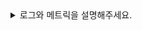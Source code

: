 <details>
<summary> 
로그와 메트릭을 설명해주세요.
</summary>

🔗 질문 링크: [로그와 메트릭을 설명해주세요.](https://www.maeil-mail.kr/question/66)

✅ 답변 내용:
<pre>
  로그는 서버 상의 crud와 같이 요청과 응답의 흐름을 기록하는 것을 로그라고 하고요
  메트릭은 전체적인 성능과 같은 지표를 기록하는 데 있어 두 가지 차이가 있습니다.
  그래서 로그 같은 경우는 서버 상에서 일어날 수 있는 에러, 요청 흐름, 어떤 데이터인지에 대한
  흐름과 같은 '로그를 남긴다' 라고 하고요
  메트릭은 TPS나 그런 성능, 자원 등의 요청들을 .. 요청들에 대한 자원을 ..?
  회사 측은 메트릭을 같은 정보를 수집해 더 나은 서비스로 나아갈 수 있는 기반이 되도록 하는 것으로 알고 있습니다.
</pre>

💡 꼬리 질문1: 로그와 메트릭을 수집해 보신 적이 있나요? 🤔
<pre>
  쇼핑몰 서비스에서 로고를 수집해본 경험이 있습니다.
  클릭 이벤트, 상품 페이지 이동 등의 개인화된 서비스를 제공하려고 그런 데이터에 대한
  로그 서버에서 DB로 로그를 수집해본 적이 있고요
  메트릭 같은 경우에는 이게 맞는지 잘 맞는지 모르겠지만 Grafana + Influx DB와 같이
  스프링과 연결을 해 실시간으로 모니터링한 경험이 있습니다.
</pre>

💡 꼬리 질문2: 언급해주신 메트릭을 수집하신 이유가 있으신가요? 🤓
<pre>
  수집보다는 모니터링에 가까운 것 같습니다.
  제가 앞서 한 답변은 메트릭과 거리가 먼 것 같습니다.
</pre>

💡 꼬리 질문3: `System.out.println`을 사용하면 로깅 프레임워크는 사용하지 않아도 되지 않나요?
<pre>
  우선적으로 println은 터미널에 값만 찍는 형태이기 때문에 추적이 불가능하고요,
  추적을 하려면 더 길게 쓰긴해야되겠지만 그런 용도로 사용하기엔 부적절합니다.
  어느 클래스에서 벌어졌는지도 보이기도 쉽지 않고, 이게 과연 정보성인지 에러인지
  시각적으로 좋지 않기 때문에 println보다는 로깅 프레임워크를 사용하는 것이 더 낫습니다.
</pre>

📝 피드백 내용:
<pre>
  1. 영어 발음 굴리지 마세요 
  2. ~했고요, ~하고요 어미 사용하지 않는게 좋을 것 같습니다.
  이 어미를 덜어내려면 답변을 구조적으로 하는 연습이 필요할 것 같아요.
</pre>

# ✨ 질문에 대한 보충 학습 내용:



# 1. 로깅을 꼮 남겨야 하는 것인가?

1. 로깅의 목적
- 운영 장애 대응
- 사용자 행위 대응
- 보안
- 성능 분석

위 와 같은 목적으로 필요한 지점을 전략적으로 찍어야 한다.

2. 로깅이 꼭 필요한 부분?
- 에러 예외 (Error, Warn)
- 중요 비즈니스 이벤트 (INFO)
- 보안 관련 (Info/ error 레벨)
- 성능 모니터링(Debug/trace 선택적)

3. 로깅을 줄여야 하는 부분
- 모든 서비스의 시작, 끝
- 대량 데이터
- 단순 성공 흐름 - 장애 파악에 도움이 안되는 것..

4. 추천 방식
- 에러는 반드시 스택 트레이스 포함
- 공통 로깅 처리
- 서비스 단 로깅은 이벤트 중심으로만

5. 결론
- 에러/이벤트/보안 중심으로 성능,개인정보, 운영 효율성을 고려해 선별적으로 남긴다.

# 2. 로그백은 뭐야?
SLF4J의 기본 구현체 -> 스프링 부트가 기본적으로 Logback을 사용

logback-spring.xml → 복잡하고 세밀한 제어

분산 환경일때 추적을 할 수 있게 로그를 모아서 보이게 해준다>?

log4j를 토대로 만들었다.

## 구성요소

1. Logger
어떻게 기록할까? info, debug 등

2. Appender
어디에다 기록할까?

콘솔, 파일, 롤링 파일 저장
- consoleAppender
- FileAppender
- RollingFileAppender


3. Layout -> encoder
어떻게 출력할까?

사용자가 지정한 형식으로 표현될 로그메시지를 변환하는 역할

logback.xml 의 위에 3가지를 설정하여 
운영환경과 개발 환경에서 출력을 어떻게 지정하고 저장할 것인지 상세히 분리할 수 잇다.

더 나아가서 kafka를 사용해 분산된 로그를 한곳에 모아 볼 수 있다.

# 3. 로깅이란

기본 debug 아래 단계인 trace는 찍히지 않는다.
출력레벨

- trace < debug < info < warn < error 
bridge -> slf4j api -> binding -> logback(logback-core)

logback.xml으로 상세하게 설정이 가능하다.

# 4. 엑추에이터란

스프링 부트 애플리케이션에 운영, 모니터링 기능을 자동으로 붙여주는 모듈

즉, 앱 내부 상태를 API 형태로 꺼내 보여주는 도구이다.

## 대표 기능 
- health : db 연결, redis 연결, disk 용량
- metrics : jvm 메모리 사용량, gc 횟수, http 요청 수, 응답 시간
- loggers : 런타임에서 로깅 레벨 변경 가능
- env : 환경 변수 확인

Micrometer와 함께 쓰면 Prometheus, grafana 같은 툴로 모니터링 가능

# 5. 메트릭이 뭐야
어떤 시스템의 상태나 성능을 수치화한 값

## 목적
- 성능 최적화
- 운영 모니터링
- 알람 설정 : 심각할때 slack 메일
- 장기 분석

전체의 서버 지표를 볼 수 있다.

👀 참고 링크:
  
</details>

